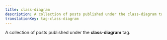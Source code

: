 ```yaml
---
title: class-diagram
description: A collection of posts published under the class-diagram tag.
translationKey: tag-class-diagram
---
```

A collection of posts published under the **class-diagram** tag.
